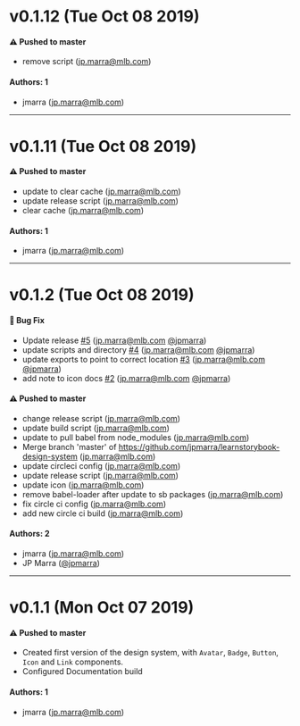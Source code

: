 # v0.1.12 (Tue Oct 08 2019)

#### ⚠️  Pushed to master

- remove script  (jp.marra@mlb.com)

#### Authors: 1

- jmarra (jp.marra@mlb.com)

---

# v0.1.11 (Tue Oct 08 2019)

#### ⚠️  Pushed to master

- update to clear cache  (jp.marra@mlb.com)
- update release script  (jp.marra@mlb.com)
- clear cache  (jp.marra@mlb.com)

#### Authors: 1

- jmarra (jp.marra@mlb.com)

---

# v0.1.2 (Tue Oct 08 2019)

#### 🐛  Bug Fix

- Update release [#5](https://github.com/jpmarra/learnstorybook-design-system/pull/5) (jp.marra@mlb.com [@jpmarra](https://github.com/jpmarra))
- update scripts and directory [#4](https://github.com/jpmarra/learnstorybook-design-system/pull/4) (jp.marra@mlb.com [@jpmarra](https://github.com/jpmarra))
- update exports to point to correct location [#3](https://github.com/jpmarra/learnstorybook-design-system/pull/3) (jp.marra@mlb.com [@jpmarra](https://github.com/jpmarra))
- add note to icon docs [#2](https://github.com/jpmarra/learnstorybook-design-system/pull/2) (jp.marra@mlb.com [@jpmarra](https://github.com/jpmarra))

#### ⚠️  Pushed to master

- change release script  (jp.marra@mlb.com)
- update build script  (jp.marra@mlb.com)
- update to pull babel from node_modules  (jp.marra@mlb.com)
- Merge branch 'master' of https://github.com/jpmarra/learnstorybook-design-system  (jp.marra@mlb.com)
- update circleci config  (jp.marra@mlb.com)
- update release script  (jp.marra@mlb.com)
- update icon  (jp.marra@mlb.com)
- remove babel-loader after update to sb packages  (jp.marra@mlb.com)
- fix circle ci config  (jp.marra@mlb.com)
- add new circle ci build  (jp.marra@mlb.com)

#### Authors: 2

- jmarra (jp.marra@mlb.com)
- JP Marra ([@jpmarra](https://github.com/jpmarra))

---

# v0.1.1 (Mon Oct 07 2019)

#### ⚠️ Pushed to master

-   Created first version of the design system, with `Avatar`, `Badge`, `Button`, `Icon` and `Link` components.
-   Configured Documentation build

#### Authors: 1

-   jmarra (jp.marra@mlb.com)
